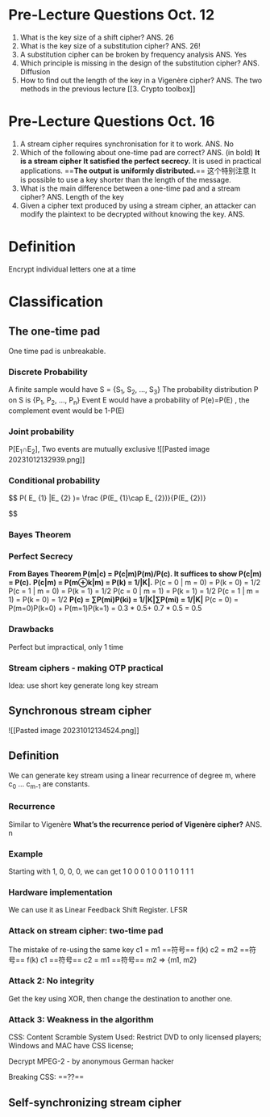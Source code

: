 # Pre-Lecture Questions Oct. 12
1. What is the key size of a shift cipher? ANS. 26
2. What is the key size of a substitution cipher? ANS. 26!
3. A substitution cipher can be broken by frequency analysis ANS. Yes
4. Which principle is missing in the design of the substitution cipher? ANS. Diffusion
5. How to find out the length of the key in a Vigenère cipher? ANS. The two methods in the previous lecture [[3. Crypto toolbox]]
# Pre-Lecture Questions Oct. 16
1. A stream cipher requires synchronisation for it to work. ANS. No
2. Which of the following about one-time pad are correct? 
ANS. (in bold)
**It is a stream cipher**
**It satisfied the perfect secrecy.** 
It is used in practical applications. 
==**The output is uniformly distributed.**==  这个特别注意
It is possible to use a key shorter than the length of the message. 
3. What is the main difference between a one-time pad and a stream cipher? ANS. Length of the key
4. Given a cipher text produced by using a stream cipher, an attacker can modify the plaintext to be decrypted without knowing the key. ANS. 
# Definition
Encrypt individual letters one at a time
# Classification
## The one-time pad 
One time pad is unbreakable. 
###  Discrete Probability
A finite sample would have S = {S<sub>1</sub>, S<sub>2</sub>, ..., S<sub>3</sub>}
The probability distribution P on S is {P<sub>1</sub>, P<sub>2</sub>, ..., P<sub>n</sub>} 
Event E would have a probability of P(e)=P(E) , the complement event would be 1-P(E)
### Joint probability
P[E<sub>1</sub>∩E<sub>2</sub>], Two events are mutually exclusive
![[Pasted image 20231012132939.png]]
### Conditional probability 
$$
P( E_ {1}  |E_ {2}  )=  \frac {P(E_ {1}\cap E_ {2})}{P(E_ {2})} 

$$

### Bayes Theorem 


### Perfect Secrecy 

**From Bayes Theorem P(m|c) = P(c|m)P(m)/P(c). It suffices to show P(c|m) = P(c).**
**P(c|m) = P(m⊕k|m) = P(k) = 1/|K|.**
P(c = 0 | m = 0) = P(k = 0) = 1/2
P(c = 1 | m = 0) = P(k = 1) = 1/2
P(c = 0 | m = 1) = P(k = 1) = 1/2
P(c = 1 | m = 1) = P(k = 0) = 1/2
**P(c) = ∑P(mi)P(ki) = 1/|K|∑P(mi) = 1/|K|**
P(c = 0) = P(m=0)P(k=0) + P(m=1)P(k=1) = 0.3 * 0.5+ 0.7 * 0.5 = 0.5

### Drawbacks 
Perfect but impractical, only 1 time

### Stream ciphers - making OTP practical
Idea: use short key generate long key stream
## Synchronous stream cipher 
![[Pasted image 20231012134524.png]]
## Definition 
We can generate key stream using a linear recurrence of degree m, where c<sub>0</sub> ... c<sub>m-1</sub> are constants. 
### Recurrence 
Similar to Vigenère **What’s the recurrence period of Vigenère cipher?** ANS. n

### Example 
Starting with 1, 0, 0, 0, we can get 1 0 0 0 1 0 0 1 1 0 1 1 1 

### Hardware implementation 
We can use it as Linear Feedback Shift Register. LFSR
### Attack on stream cipher: two-time pad 
The mistake of re-using the same key
c1 = m1  ==符号== f(k)
c2 = m2 ==符号== f(k)
c1 ==符号== c2 = m1 ==符号== m2 => {m1, m2}

### Attack 2: No integrity 
Get the key using XOR, then change the destination to another one. 

### Attack 3: Weakness in the algorithm
CSS: Content Scramble System
Used: Restrict DVD to only licensed players; Windows and MAC have CSS license; 

Decrypt MPEG-2 - by anonymous German hacker

Breaking CSS: 
==??==


## Self-synchronizing stream cipher 

